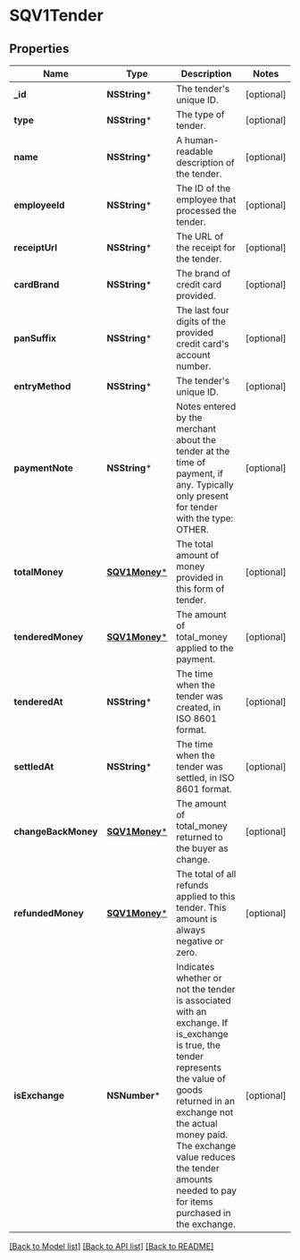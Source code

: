 # SQV1Tender

## Properties
Name | Type | Description | Notes
------------ | ------------- | ------------- | -------------
**_id** | **NSString*** | The tender&#39;s unique ID. | [optional] 
**type** | **NSString*** | The type of tender. | [optional] 
**name** | **NSString*** | A human-readable description of the tender. | [optional] 
**employeeId** | **NSString*** | The ID of the employee that processed the tender. | [optional] 
**receiptUrl** | **NSString*** | The URL of the receipt for the tender. | [optional] 
**cardBrand** | **NSString*** | The brand of credit card provided. | [optional] 
**panSuffix** | **NSString*** | The last four digits of the provided credit card&#39;s account number. | [optional] 
**entryMethod** | **NSString*** | The tender&#39;s unique ID. | [optional] 
**paymentNote** | **NSString*** | Notes entered by the merchant about the tender at the time of payment, if any. Typically only present for tender with the type: OTHER. | [optional] 
**totalMoney** | [**SQV1Money***](SQV1Money.md) | The total amount of money provided in this form of tender. | [optional] 
**tenderedMoney** | [**SQV1Money***](SQV1Money.md) | The amount of total_money applied to the payment. | [optional] 
**tenderedAt** | **NSString*** | The time when the tender was created, in ISO 8601 format. | [optional] 
**settledAt** | **NSString*** | The time when the tender was settled, in ISO 8601 format. | [optional] 
**changeBackMoney** | [**SQV1Money***](SQV1Money.md) | The amount of total_money returned to the buyer as change. | [optional] 
**refundedMoney** | [**SQV1Money***](SQV1Money.md) | The total of all refunds applied to this tender. This amount is always negative or zero. | [optional] 
**isExchange** | **NSNumber*** | Indicates whether or not the tender is associated with an exchange. If is_exchange is true, the tender represents the value of goods returned in an exchange not the actual money paid. The exchange value reduces the tender amounts needed to pay for items purchased in the exchange. | [optional] 

[[Back to Model list]](../README.md#documentation-for-models) [[Back to API list]](../README.md#documentation-for-api-endpoints) [[Back to README]](../README.md)



